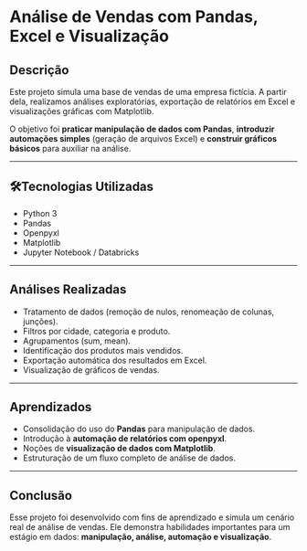 # Análise de Vendas com Pandas, Excel e Visualização

## Descrição
Este projeto simula uma base de vendas de uma empresa fictícia. A partir dela, realizamos análises exploratórias, exportação de relatórios em Excel e visualizações gráficas com Matplotlib.

O objetivo foi **praticar manipulação de dados com Pandas**, **introduzir automações simples** (geração de arquivos Excel) e **construir gráficos básicos** para auxiliar na análise.

---

## 🛠Tecnologias Utilizadas
- Python 3
- Pandas
- Openpyxl
- Matplotlib
- Jupyter Notebook / Databricks

---

## Análises Realizadas
- Tratamento de dados (remoção de nulos, renomeação de colunas, junções).  
- Filtros por cidade, categoria e produto.  
- Agrupamentos (sum, mean).  
- Identificação dos produtos mais vendidos.  
- Exportação automática dos resultados em Excel.  
- Visualização de gráficos de vendas.

---

## Aprendizados
- Consolidação do uso do **Pandas** para manipulação de dados.  
- Introdução à **automação de relatórios com openpyxl**.  
- Noções de **visualização de dados com Matplotlib**.  
- Estruturação de um fluxo completo de análise de dados.

---

## Conclusão
Esse projeto foi desenvolvido com fins de aprendizado e simula um cenário real de análise de vendas. Ele demonstra habilidades importantes para um estágio em dados: **manipulação, análise, automação e visualização**.

